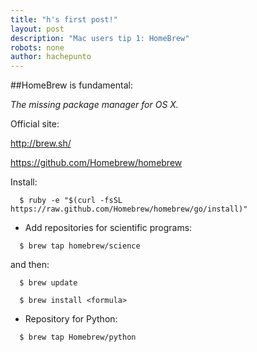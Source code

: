 ```yaml
---
title: "h's first post!"
layout: post
description: "Mac users tip 1: HomeBrew"
robots: none
author: hachepunto
---
```




##HomeBrew is fundamental:

*The missing package manager for OS X.* 

Official site:

http://brew.sh/

https://github.com/Homebrew/homebrew

Install:

```
  $ ruby -e "$(curl -fsSL https://raw.github.com/Homebrew/homebrew/go/install)"
```

- Add repositories for scientific programs:

```
  $ brew tap homebrew/science
```

and then:

```
  $ brew update

  $ brew install <formula>
```

- Repository for Python:

```
  $ brew tap Homebrew/python
```
